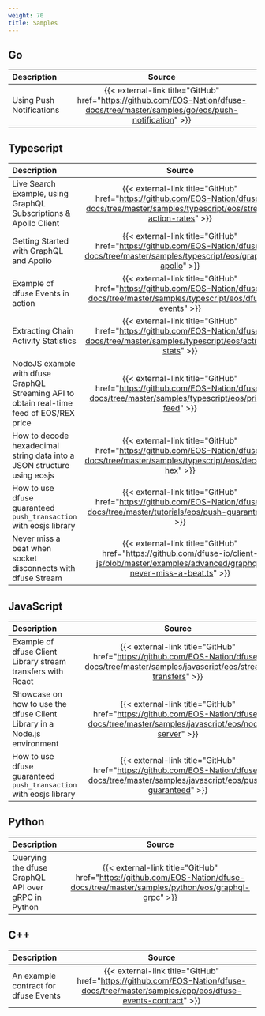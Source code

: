```yaml
---
weight: 70
title: Samples
---
```


## Go

| Description                            | Source                                                                                                                    |
| :------------------------------------- | :-----------------------------------------------------------------------------------------------------------------------: |
| Using Push Notifications               | {{< external-link title="GitHub" href="https://github.com/EOS-Nation/dfuse-docs/tree/master/samples/go/eos/push-notification" >}} |

## Typescript

| Description                                                                                    | Source                                                                                                                                       |
| :--------------------------------------------------------------------------------------------- | :------------------------------------------------------------------------------------------------------------------------------------------: |
| Live Search Example, using GraphQL Subscriptions & Apollo Client                               | {{< external-link title="GitHub" href="https://github.com/EOS-Nation/dfuse-docs/tree/master/samples/typescript/eos/stream-action-rates" >}}          |
| Getting Started with GraphQL and Apollo                                                        | {{< external-link title="GitHub" href="https://github.com/EOS-Nation/dfuse-docs/tree/master/samples/typescript/eos/graphql-apollo" >}}               |
| Example of dfuse Events in action                                                              | {{< external-link title="GitHub" href="https://github.com/EOS-Nation/dfuse-docs/tree/master/samples/typescript/eos/dfuse-events" >}}                 |
| Extracting Chain Activity Statistics                                                           | {{< external-link title="GitHub" href="https://github.com/EOS-Nation/dfuse-docs/tree/master/samples/typescript/eos/activity-stats" >}}               |
| NodeJS example with dfuse GraphQL Streaming API to obtain real-time feed of EOS/REX price      | {{< external-link title="GitHub" href="https://github.com/EOS-Nation/dfuse-docs/tree/master/samples/typescript/eos/price-feed" >}}                   |
| How to decode hexadecimal string data into a JSON structure using eosjs                        | {{< external-link title="GitHub" href="https://github.com/EOS-Nation/dfuse-docs/tree/master/samples/typescript/eos/decode-hex" >}}                   |
| How to use dfuse guaranteed `push_transaction` with eosjs library                              | {{< external-link title="GitHub" href="https://github.com/EOS-Nation/dfuse-docs/tree/master/tutorials/eos/push-guaranteed" >}}                       |
| Never miss a beat when socket disconnects with dfuse Stream                                    | {{< external-link title="GitHub" href="https://github.com/dfuse-io/client-js/blob/master/examples/advanced/graphql-never-miss-a-beat.ts" >}} |

## JavaScript

| Description                                                              | Source                                                                                                                           |
| :----------------------------------------------------------------------- | :------------------------------------------------------------------------------------------------------------------------------: |
| Example of dfuse Client Library stream transfers with React              | {{< external-link title="GitHub" href="https://github.com/EOS-Nation/dfuse-docs/tree/master/samples/javascript/eos/stream-transfers" >}} |
| Showcase on how to use the dfuse Client Library in a Node.js environment | {{< external-link title="GitHub" href="https://github.com/EOS-Nation/dfuse-docs/tree/master/samples/javascript/eos/node-server" >}}      |
| How to use dfuse guaranteed `push_transaction` with eosjs library        | {{< external-link title="GitHub" href="https://github.com/EOS-Nation/dfuse-docs/tree/master/samples/javascript/eos/push-guaranteed" >}}  |

## Python

| Description                                        | Source                                                                                                                   |
| :------------------------------------------------- | :----------------------------------------------------------------------------------------------------------------------: |
| Querying the dfuse GraphQL API over gRPC in Python | {{< external-link title="GitHub" href="https://github.com/EOS-Nation/dfuse-docs/tree/master/samples/python/eos/graphql-grpc" >}} |

## C++

| Description                          | Source                                                                                                                         |
| :----------------------------------- | :----------------------------------------------------------------------------------------------------------------------------: |
| An example contract for dfuse Events | {{< external-link title="GitHub" href="https://github.com/EOS-Nation/dfuse-docs/tree/master/samples/cpp/eos/dfuse-events-contract" >}} |

